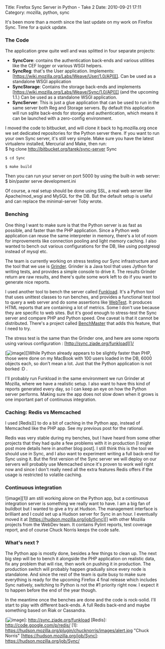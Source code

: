 Title: Firefox Sync Server in Python - Take 2
Date: 2010-09-21 17:11
Category: mozilla, python, sync

It's been more than a month since the last update on my work on Firefox
Sync. Time for a quick update.   
### The Code

  
The application grew quite well and was splitted in four separate
projects:   
-   **SyncCore**: contains the authentication back-ends and various
    utilities like the CEF logger or various WSGI helpers.
-   **SyncReg**: that's the User application. Implements:
    [https://wiki.mozilla.org/Labs/Weave/User/1.0/API][]. Can be used as
    a standalone WSGI application
-   **SyncStorage**: Contains the storage back-ends and implements
    [https://wiki.mozilla.org/Labs/Weave/Sync/1.0/API][] (and the
    upcoming 1.1.) Can be used as a standalone WSGI application.
-   **SyncServer**: This is just a glue application that can be used to
    run in the same server both Reg and Storage servers. By default this
    application will run sqlite back-ends for storage and
    authentication, which means it can be launched with a zero-config
    environment.

  
I moved the code to bitbucket, and will clone it back to hg.mozilla.org
once we set dedicated repositories for the Python server there. If you
want to run your own Sync server, it's still very simple. Make sure you
have the latest virtualenv installed, Mercurial and Make, then run:   
   $ hg clone http://bitbucket.org/tarek/sync-server Sync

    $ cd Sync

    $ make build

  
Then you can run your server on port 5000 by using the built-in web
server:   
   $ bin/paster serve development.ini

  
Of course, a real setup should be done using SSL, a real web server
like Apache/mod\_wsgi and MySQL for the DB. But the default setup is
useful and can replace the minimal-server Toby wrote.   
### Benching

  
One thing I want to make sure is that the Python server is as fast as
possible, and faster than the PHP application. Since a Python web
application can reuse the same interpreter in memory, there's a lot of
room for improvements like connection pooling and light memory caching.
I also wanted to bench out various configurations for the DB, like using
postgresql instead of mysql etc.   
  
The team is currently working on stress testing our Sync infrastructure
and the tool that we use is [Grinder][]. Grinder is a Java tool that
uses Jython for writing tests, and provides a simple console to drive
it. The results Grinder return are raw results, and there's quite some
work left to do if you want to generate nice reports.   
  
I used another tool to bench the server called [Funkload][]. It's a
Python tool that uses unittest classes to run benches, and provides a
functional test tool to query a web server and do some assertions like
[WebTest][]. It produces HTML reports that are containing a lot of
metrics. Some I don't use because they are specific to web sites. But
it's good enough to stress-test the Sync server and compare PHP and
Python speed. One caveat is that it cannot be distributed. There's a
project called [BenchMaster][] that adds this feature, that I need to
try.   
  
The stress test is the same than the Grinder one, and here are some
reports using various configuration :
[http://sync.ziade.org/funkload][]/   
  
[![image][]][]While Python already appears to be slightly faster than
PHP, those were done on my MacBook with 100 users loaded in the DB, 6000
objects each, so don't mean a lot. Just that the Python application is
not borked :D .   
  
I'll probably run Funkload in the same environment we run Grinder at
Mozilla, where we have a realistic setup. I also want to have this kind
of reports generated every day, so I can keep an eye on how the Python
server performs. Making sure the app does not slow down when it grows is
one important part of continuous integration.   
### Caching: Redis vs Memcached

  
I used [Redis][] to do a bit of caching in the Python app, instead of
Memcached like the PHP app. See my previous post for the rational.   
  
Redis was very stable during my benches, but I have heard from some
other projects that they had quite a few problems with it in production
[I might post more details here in another blog post]. I still think
this is the tool we should use in Sync, and I also want to experiment
writing a full back-end for Sync using it. But the first version of the
Sync server we will deploy on our servers will probably use Memcached
since it's proven to work well right now and since I don't really need
all the extra features Redis offers if the usage is restricted to
volatile caching.   
### Continuous integration

  
![image][1]I am still working alone on the Python app, but a continuous
integration server is something we really want to have. I am a big fan
of buildbot but I wanted to give a try at Hudson. The management
interface is brilliant and I could set up a Hudson server for Sync in an
hour. I eventually moved it at [https://hudson.mozilla.org/job/Sync][]
with other Mozilla projects from the WebDev team. It contains Pylint
reports, test coverage report, and of course Chuck Norris keeps the code
safe.   
### What's next ?

  
The Python app is mostly done, besides a few things to clean up. The
next big step will be to bench it alongside the PHP application on
realistic data, fix any problem that will rise, then work on pushing it
in production. The production switch will probably happen gradually
since every node is standalone. And since the rest of the team is quite
busy to make sure everything is ready for the upcoming Firefox 4 final
release which includes Sync natively, switching to Python is not the \#1
priority right now. I expect it to happen before the end of the year
though.   
  
In the meantime once the benches are done and the code is rock-solid.
I'll start to play with different back-ends. A full Redis back-end and
maybe something based on Riak or Cassandra.

  [https://wiki.mozilla.org/Labs/Weave/User/1.0/API]: https://wiki.mozilla.org/Labs/Weave/User/1.0/API
  [https://wiki.mozilla.org/Labs/Weave/Sync/1.0/API]: https://wiki.mozilla.org/Labs/Weave/Sync/1.0/API
  [Grinder]: http://grinder.sourceforge.net/
  [Funkload]: http://funkload.nuxeo.org/
  [WebTest]: http://pythonpaste.org/webtest/
  [BenchMaster]: http://pypi.python.org/pypi/benchmaster
  [http://sync.ziade.org/funkload]: http://sync.ziade.org/funkload/
  [image]: http://sync.ziade.org/funkload/python-postgres/requests_rps.png
    "Funkload Report"
  [![image][]]: http://sync.ziade.org/funkload
  [Redis]: http://code.google.com/p/redis/
  [1]: https://hudson.mozilla.org/plugin/chucknorris/images/alert.jpg
    "Chuck Norris"
  [https://hudson.mozilla.org/job/Sync]: https://hudson.mozilla.org/job/Sync/
